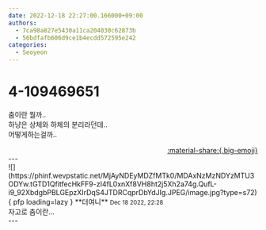```yaml
---
date: 2022-12-18 22:27:00.166000+09:00
authors:
  - 7ca98a827e5430a11ca204030c62873b
  - 56bdfafb606d9ce1b4ecdd572595e242
categories:
  - Seoyeon
---
```


# 4-109469651

<div class="post-container" markdown="1">
<div class="content-container md-sidebar__scrollwrap" markdown="1">

춤이란 뭘까..<br>하냥은 상체와 하체의 분리라던데..<br>어떻게하는걸까..

</div>
</div>

<div style="text-align: right;" markdown="1">
<a href="https://weverse.io/fromis9/fanpost/4-109469651" style="text-align: right;">:material-share:{.big-emoji}</a>
</div>
---

<div class="comments-container md-sidebar__scrollwrap" markdown="1">
<div class="comment" markdown="1">
<div class='id-container' markdown="1">
![](https://phinf.wevpstatic.net/MjAyNDEyMDZfMTk0/MDAxNzMzNDYzMTU3ODYw.tGTD1QfitfecHkFF9-zI4fL0xnXf8VH8ht2j5Xh2a74g.QufL-i9_92XbdgbPBLGEpzXIrDqS4JTDRCqprDbYdJIg.JPEG/image.jpg?type=s72){ pfp loading=lazy }
**<span class="artist">더여니</span>** <small>Dec 18 2022, 22:28</small><br>
</div>
<div class='comment-body' markdown="1">
자고로 춤이란...
</div>
</div>
</div>
---
